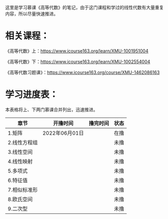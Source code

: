 这里是学习慕课《高等代数》的笔记，由于这门课程和学过的线性代数有大量重复内容，所以尽量快速推进。

# 相关课程：

《高等代数》上：https://www.icourse163.org/learn/XMU-1001951004

《高等代数》下：https://www.icourse163.org/learn/XMU-1002554004

《高等代数习题课》：https://www.icourse163.org/course/XMU-1462086163

# 学习进度表：

本表格将上、下两门慕课合并列出，迅速推进。

| 章节         | 开撸时间       | 撸完时间 | 状态 |
| ------------ | -------------- | -------- | ---- |
| 1.矩阵       | 2022年06月01日 |          | 在撸 |
| 2.线性方程组 |                |          | 未撸 |
| 3.线性空间   |                |          | 未撸 |
| 4.线性映射   |                |          | 未撸 |
| 5.多项式     |                |          | 未撸 |
| 6.特征值     |                |          | 未撸 |
| 7.相似标准形 |                |          | 未撸 |
| 8.欧氏空间   |                |          | 未撸 |
| 9.二次型     |                |          | 未撸 |